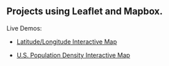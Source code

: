 ## Projects using Leaflet and Mapbox.

Live Demos:

- <a href="https://dhagquist.github.io/Leaflet/latlng.html">Latitude/Longitude Interactive Map</a>
  
- <a href="https://dhagquist.github.io/Leaflet/us_popden_state_interactive.html">U.S. Population Density Interactive Map</a>
